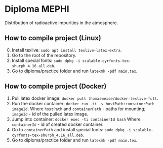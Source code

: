# Diploma MEPHI

Distribution of radioactive impurities in the atmosphere.

## How to compile project (Linux)

0. Install texlive: ```sudo apt install texlive-latex-extra```.
1. Go to the root of the repository. 
2. Install special fonts: ```sudo dpkg -i scalable-cyrfonts-tex-shurph_4.16_all.deb```.
3. Go to diploma/practice folder and run ```latexmk -pdf main.tex```.

## How to compile project (Docker)

1. Pull latex docker image: ```docker pull thomasweise/docker-texlive-full```.
2. Run the docker container: ```docker run -ti -v hostPath:containerPath imageId```.
Where 
```hostPath``` and ```containerPath``` - paths for mounting;
```imageId``` - id of the pulled latex image.
3. Jump into container: ```docker exec -ti containerId bash```
Where 
```containerId``` - id of created docker container.
4. Go to ```containerPath``` and install special fonts:  ```sudo dpkg -i scalable-cyrfonts-tex-shurph_4.16_all.deb```.
5. Go to diploma/practice folder and run ```latexmk -pdf main.tex```.
